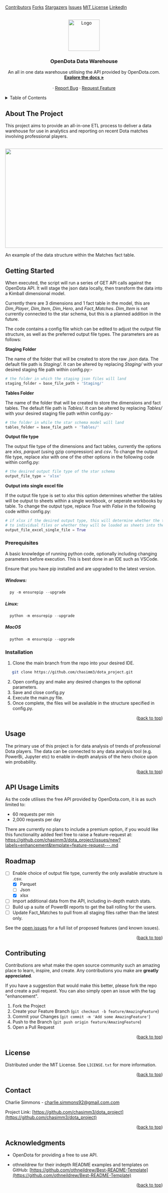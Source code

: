 <a id="readme-top"></a>

[Contributors][contributors-url] [Forks][forks-url] [Stargazers][stars-url] [Issues][issues-url] [MIT License][license-url] [LinkedIn][linkedin-url]

<!-- PROJECT LOGO -->

<br />
<div align="center">
  <a href="https://github.com/chasimm3/dota_project">
    <img src="images/Dota-2-Logo.png" alt="Logo" width="100" height="100">
  </a>

<h3 align="center">OpenDota Data Warehouse</h3>

<p align="center">
An all in one data warehouse utilising the API provided by OpenDota.com. 
    <br />
    <a href="https://github.com/chasimm3/dota_project"><strong>Explore the docs »</strong></a>
    <br />
    <br />
    ·
    <a href="https://github.com/chasimm3/dota_project/issues/new?labels=bug&template=bug-report---.md">Report Bug</a>
    ·
    <a href="https://github.com/chasimm3/dota_project/issues/new?labels=enhancement&template=feature-request---.md">Request Feature</a>
  </p>
</div>

<!-- TABLE OF CONTENTS -->

<details>
  <summary>Table of Contents</summary>
  <ol>
    <li>
      <a href="#about-the-project">About The Project</a>
    </li>
    <li>
      <a href="#getting-started">Getting Started</a>
      <ul>
        <li><a href="#prerequisites">Prerequisites</a></li>
        <li><a href="#installation">Installation</a></li>
      </ul>
    </li>
    <li><a href="#usage">Usage</a></li>
    <li><a href="#roadmap">Roadmap</a></li>
    <li><a href="#contributing">Contributing</a></li>
    <li><a href="#license">License</a></li>
    <li><a href="#contact">Contact</a></li>
    <li><a href="#acknowledgments">Acknowledgments</a></li>
  </ol>
</details>

<!-- ABOUT THE PROJECT -->

## About The Project

This project aims to provide an all-in-one ETL process to deliver a data warehouse for use in analytics and reporting on recent Dota matches involving professional players.

<br />
<div align="center">
  <a href="https://github.com/chasimm3/dota_project">
    <img src="images/Example.png" width="800" height="317">
  </a>
 </div>

An example of the data structure within the Matches fact table.

<!-- GETTING STARTED -->

## Getting Started

When executed, the script will run a series of GET API calls against the OpenDota API. It will stage the json data locally, then transform the data into a Kimball dimensional model.

Currently there are 3 dimensions and 1 fact table in the model, this are *Dim_Player*, *Dim_Item*, *Dim_Hero*, and *Fact_Matches*. *Dim_Item* is not currently connected to the star schema, but this is a planned addition in the future.

The code contains a config file which can be edited to adjust the output file structure, as well as the preferred output file types. The parameters are as follows:

**Staging Folder**

The name of the folder that will be created to store the raw *.json* data. The default file path is *Staging/*. It can be altered by replacing *Staging/* with your desired staging file path within config.py:-

```py
# the folder in which the staging json files will land
staging_folder = base_file_path + 'Staging/'
```

**Tables Folder**

The name of the folder that will be created to store the dimensions and fact tables. The default file path is *Tables/*. It can be altered by replacing *Tables/* with your desired staging file path within config.py:-

```py
# the folder in while the star schema model will land
tables_folder = base_file_path + 'Tables/'
```

**Output file type**

The output file type of the dimensions and fact tables, currently the options are *xlxs*, *parquet* (using gzip compression) and *csv*.
To change the output file type, replace *xlsx* with one of the other options in the following code within config.py:

```py
# the desired output file type of the star schema
output_file_type = 'xlsx'
```

**Output into single excel file**

If the output file type is set to *xlsx* this option determines whether the tables will be output to sheets within a single workbook, or seperate workbooks by table. To change the output type, replace *True* with *False* in the following code within config.py:

```py
# if xlsx if the desired output type, this will determine whether the tables are loaded
# to individual files or whether they will be loaded as sheets into the same file
output_file_excel_single_file = True
```

### Prerequisites

A basic knowledge of running python code, optionally including changing parameters before execution. This is best done in an IDE such as VSCode.

Ensure that you have pip installed and are upgraded to the latest version.

##### Windows:

```py
  py -m ensurepip --upgrade
```

##### Linux:

```py
  python -m ensurepip --upgrade
```

##### MacOS

```py
  python -m ensurepip --upgrade
```

### Installation

1. Clone the main branch from the repo into your desired IDE.

```sh
   git clone https://github.com/chasimm3/dota_project.git
```

2. Open config.py and make any desired changes to the optional parameters.
3. Save and close config.py
4. Execute the main.py file.
5. Once complete, the files will be available in the structure specified in config.py.

<p align="right">(<a href="#readme-top">back to top</a>)</p>

<!-- USAGE EXAMPLES -->

## Usage

The primary use of this project is for data analysis of trends of professional Dota players. The data can be connected to any data analysis tool (e.g. PowerBi, Jupyter etc) to enable in-depth analysis of the hero choice upon win probability.


<p align="right">(<a href="#readme-top">back to top</a>)</p>

## API Usage Limits

As the code utilises the free API provided by OpenDota.com, it is as such limited to:

- 60 requests per min
- 2,000 requests per day

There are currently no plans to include a premium option, if you would like this functionality added feel free to raise a feature-request at: https://github.com/chasimm3/dota_project/issues/new?labels=enhancement&template=feature-request---.md

<!-- ROADMAP -->

## Roadmap

- [ ] Enable choice of output file type, currently the only available structure is .csv.
  - [X] Parquet
  - [ ] Json
  - [X] xlsx
- [ ] Import additional data from the API, including in-depth match stats.
- [ ] Build up a suite of PowerBI reports to get the ball rolling for the users.
- [ ] Update Fact_Matches to pull from all staging files rather than the latest only.

See the [open issues](https://github.com/chasimm3/dota_project/issues) for a full list of proposed features (and known issues).

<p align="right">(<a href="#readme-top">back to top</a>)</p>

<!-- CONTRIBUTING -->

## Contributing

Contributions are what make the open source community such an amazing place to learn, inspire, and create. Any contributions you make are **greatly appreciated**.

If you have a suggestion that would make this better, please fork the repo and create a pull request. You can also simply open an issue with the tag "enhancement".

1. Fork the Project
2. Create your Feature Branch (`git checkout -b feature/AmazingFeature`)
3. Commit your Changes (`git commit -m 'Add some AmazingFeature'`)
4. Push to the Branch (`git push origin feature/AmazingFeature`)
5. Open a Pull Request

<p align="right">(<a href="#readme-top">back to top</a>)</p>

<!-- LICENSE -->

## License

Distributed under the MIT License. See `LICENSE.txt` for more information.

<p align="right">(<a href="#readme-top">back to top</a>)</p>

<!-- CONTACT -->

## Contact

Charlie Simmons - charlie.simmons92@gmail.com.com

Project Link: [https://github.com/chasimm3/dota_project](https://github.com/chasimm3/dota_project)

<p align="right">(<a href="#readme-top">back to top</a>)</p>

<!-- ACKNOWLEDGMENTS -->

## Acknowledgments

* OpenDota for providing a free to use API.

* othneildrew for their indepth README examples and templates on GitHub: [https://github.com/othneildrew/Best-README-Template](https://github.com/othneildrew/Best-README-Template)
  

<p align="right">(<a href="#readme-top">back to top</a>)</p>

<!-- MARKDOWN LINKS & IMAGES -->

<!-- https://www.markdownguide.org/basic-syntax/#reference-style-links -->
[contributors-shield]: https://img.shields.io/github/contributors/chasimm3/dota_project.svg?style=for-the-badge
[contributors-url]: https://github.com/chasimm3/dota_project/graphs/contributors
[forks-shield]: https://img.shields.io/github/forks/chasimm3/dota_project.svg?style=for-the-badge
[forks-url]: https://github.com/chasimm3/dota_project/network/members
[stars-shield]: https://img.shields.io/github/stars/chasimm3/dota_project.svg?style=for-the-badge
[stars-url]: https://github.com/chasimm3/dota_project/stargazers
[issues-shield]: https://img.shields.io/github/issues/chasimm3/dota_project.svg?style=for-the-badge
[issues-url]: https://github.com/chasimm3/dota_project/issues
[license-shield]: https://img.shields.io/github/license/chasimm3/dota_project.svg?style=for-the-badge
[license-url]: https://github.com/chasimm3/dota_project/blob/master/LICENSE.txt
[linkedin-shield]: https://img.shields.io/badge/-LinkedIn-black.svg?style=for-the-badge&logo=linkedin&colorB=555
[linkedin-url]: https://linkedin.com/in/charlie-simmons-25a25599/
[product-screenshot]: images/screenshot.png